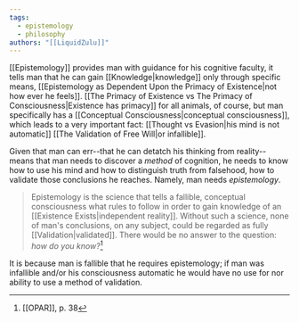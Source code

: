 ```yaml
---
tags:
  - epistemology
  - philosophy
authors: "[[LiquidZulu]]"
---
```

[[Epistemology]] provides man with guidance for his cognitive faculty, it tells man that he can gain [[Knowledge|knowledge]] only through specific means, [[Epistemology as Dependent Upon the Primacy of Existence|not how ever he feels]]. [[The Primacy of Existence vs The Primacy of Consciousness|Existence has primacy]] for all animals, of course, but man specifically has a [[Conceptual Consciousness|conceptual consciousness]], which leads to a very important fact: [[Thought vs Evasion|his mind is not automatic]] [[The Validation of Free Will|or infallible]].

Given that man can err--that he can detatch his thinking from reality--means that man needs to discover a *method* of cognition, he needs to know how to use his mind and how to distinguish truth from falsehood, how to validate those conclusions he reaches. Namely, man needs *epistemology*.

>Epistemology is the science that tells a fallible, conceptual consciousness what rules to follow in order to gain knowledge of an [[Existence Exists|independent reality]]. Without such a science, none of man's conclusions, on any subject, could be regarded as fully [[Validation|validated]]. There would be no answer to the question: *how do you know?*[^1]

It is because man is fallible that he requires epistemology; if man was infallible and/or his consciousness automatic he would have no use for nor ability to use a method of validation.

[^1]: [[OPAR]], p. 38